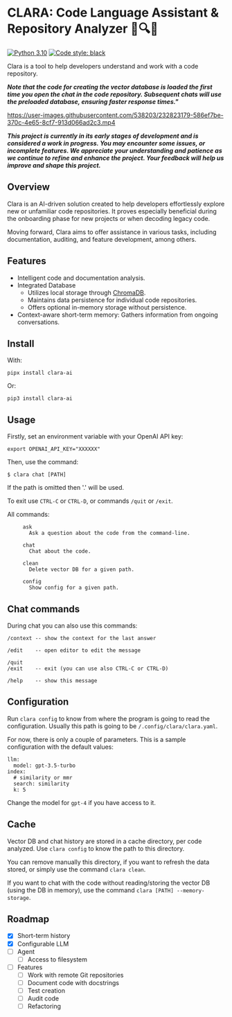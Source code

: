 CLARA: Code Language Assistant & Repository Analyzer 📜🔍🤖
========================================================

[![Python 3.10](https://img.shields.io/badge/python-3.10-blue.svg)](https://www.python.org/downloads/release/python-3100/)
[![Code style: black](https://img.shields.io/badge/code%20style-black-000000.svg)](https://github.com/ambv/black)

Clara is a tool to help developers understand and work with a code repository.

***Note that the code for creating the vector database is loaded the first time you open the chat in the code repository. Subsequent chats will use the preloaded database, ensuring faster response times."***

https://user-images.githubusercontent.com/538203/232823179-586ef7be-370c-4e65-8cf7-913d066ad2c3.mp4

***This project is currently in its early stages of development and is considered a work in progress. You may encounter some issues, or incomplete features. We appreciate your understanding and patience as we continue to refine and enhance the project. Your feedback will help us improve and shape this project.***

## Overview

Clara is an AI-driven solution created to help developers effortlessly explore new or unfamiliar code repositories. It proves especially beneficial during the onboarding phase for new projects or when decoding legacy code.

Moving forward, Clara aims to offer assistance in various tasks, including documentation, auditing, and feature development, among others.

## Features

- Intelligent code and documentation analysis.
- Integrated Database
    - Utilizes local storage through [ChromaDB](https://www.trychroma.com/).
    - Maintains data persistence for individual code repositories.
    - Offers optional in-memory storage without persistence.
- Context-aware short-term memory: Gathers information from ongoing conversations.

## Install

With:

```
pipx install clara-ai
```

Or:

```
pip3 install clara-ai
```

## Usage

Firstly, set an environment variable with your OpenAI API key:

```
export OPENAI_API_KEY="XXXXXX"
```

Then, use the command:

```
$ clara chat [PATH]
```

If the path is omitted then '.' will be used.

To exit use `CTRL-C` or `CTRL-D`, or commands `/quit` or `/exit`.

All commands:

```
     ask
       Ask a question about the code from the command-line.

     chat
       Chat about the code.

     clean
       Delete vector DB for a given path.

     config
       Show config for a given path.
```

## Chat commands

During chat you can also use this commands:

```
/context -- show the context for the last answer

/edit    -- open editor to edit the message

/quit
/exit    -- exit (you can use also CTRL-C or CTRL-D)

/help    -- show this message
```

## Configuration

Run `clara config` to know from where the program is going to read the configuration. Usually this path is going to be `/.config/clara/clara.yaml`.

For now, there is only a couple of parameters. This is a sample configuration with the default values:

```
llm:
  model: gpt-3.5-turbo
index:
  # similarity or mmr
  search: similarity
  k: 5
```

Change the model for `gpt-4` if you have access to it.

## Cache

Vector DB and chat history are stored in a cache directory, per code analyzed. Use `clara config` to know the path to this directory.

You can remove manually this directory, if you want to refresh the data stored, or simply use the command `clara clean`.

If you want to chat with the code without reading/storing the vector DB (using the DB in memory), use the command `clara [PATH] --memory-storage`.

## Roadmap

- [x] Short-term history
- [x] Configurable LLM
- [ ] Agent
  - [ ] Access to filesystem
- [ ] Features
  - [ ] Work with remote Git repositories
  - [ ] Document code with docstrings
  - [ ] Test creation
  - [ ] Audit code
  - [ ] Refactoring
